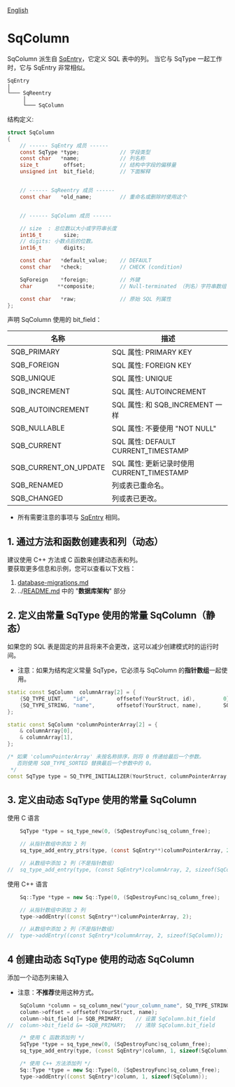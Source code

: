 ﻿[English](SqColumn.md)

# SqColumn

SqColumn 派生自 [SqEntry](SqEntry.cn.md)，它定义 SQL 表中的列。
当它与 SqType 一起工作时，它与 SqEntry 非常相似。

	SqEntry
	│
	└─── SqReentry
	     │
	     └─── SqColumn

结构定义:

```c
struct SqColumn
{
	// ------ SqEntry 成员 ------
	const SqType *type;             // 字段类型
	const char   *name;             // 列名称
	size_t        offset;           // 结构中字段的偏移量
	unsigned int  bit_field;        // 下面解释


	// ------ SqReentry 成员 ------
	const char   *old_name;         // 重命名或删除时使用这个


	// ------ SqColumn 成员 ------

	// size  : 总位数以大小或字符串长度
	int16_t       size;
	// digits: 小数点后的位数。
	int16_t       digits;

	const char   *default_value;    // DEFAULT
	const char   *check;            // CHECK (condition)

	SqForeign    *foreign;          // 外键
	char        **composite;        // Null-terminated （列名）字符串数组

	const char   *raw;              // 原始 SQL 列属性
};
```

声明 SqColumn 使用的 bit_field：

| 名称                   | 描述                                          | 
| ---------------------- | --------------------------------------------- |
| SQB_PRIMARY            | SQL 属性: PRIMARY KEY                         |
| SQB_FOREIGN            | SQL 属性: FOREIGN KEY                         |
| SQB_UNIQUE             | SQL 属性: UNIQUE                              |
| SQB_INCREMENT          | SQL 属性: AUTOINCREMENT                       |
| SQB_AUTOINCREMENT      | SQL 属性: 和 SQB_INCREMENT 一样               |
| SQB_NULLABLE           | SQL 属性: 不要使用 "NOT NULL"                 |
| SQB_CURRENT            | SQL 属性: DEFAULT CURRENT_TIMESTAMP           |
| SQB_CURRENT_ON_UPDATE  | SQL 属性: 更新记录时使用 CURRENT_TIMESTAMP    |
| SQB_RENAMED            | 列或表已重命名。                              |
| SQB_CHANGED            | 列或表已更改。                                |

* 所有需要注意的事项与 [SqEntry](SqEntry.cn.md) 相同。

## 1. 通过方法和函数创建表和列（动态）

建议使用 C++ 方法或 C 函数来创建动态表和列。  
要获取更多信息和示例，您可以查看以下文档：  
1. [database-migrations.md](database-migrations.md)
2. ../[README.md](../README.md#database-schema) 中的 "**数据库架构**" 部分

## 2. 定义由常量 SqType 使用的常量 SqColumn（静态）

如果您的 SQL 表是固定的并且将来不会更改，这可以减少创建模式时的运行时间。  
* 注意：如果为结构定义常量 SqType，它必须与 SqColumn 的**指针数组**一起使用。

```c++
static const SqColumn  columnArray[2] = {
	{SQ_TYPE_UINT,   "id",         offsetof(YourStruct, id),         0},
	{SQ_TYPE_STRING, "name",       offsetof(YourStruct, name),       SQB_HIDDEN_NULL},
};

static const SqColumn *columnPointerArray[2] = {
	& columnArray[0],
	& columnArray[1],
};

/* 如果 'columnPointerArray' 未按名称排序，则将 0 传递给最后一个参数。
   否则使用 SQB_TYPE_SORTED 替换最后一个参数中的 0。
 */
const SqType type = SQ_TYPE_INITIALIZER(YourStruct, columnPointerArray, 0);
```

## 3. 定义由动态 SqType 使用的常量 SqColumn

使用 C 语言

```c
	SqType *type = sq_type_new(0, (SqDestroyFunc)sq_column_free);

	// 从指针数组中添加 2 列
	sq_type_add_entry_ptrs(type, (const SqEntry**)columnPointerArray, 2);

	// 从数组中添加 2 列（不是指针数组）
//	sq_type_add_entry(type, (const SqEntry*)columnArray, 2, sizeof(SqColumn));
```

使用 C++ 语言

```c++
	Sq::Type *type = new Sq::Type(0, (SqDestroyFunc)sq_column_free);

	// 从指针数组中添加 2 列
	type->addEntry((const SqEntry**)columnPointerArray, 2);

	// 从数组中添加 2 列（不是指针数组）
//	type->addEntry((const SqEntry*)columnArray, 2, sizeof(SqColumn));
```

## 4 创建由动态 SqType 使用的动态 SqColumn

添加一个动态列来输入

* 注意：**不推荐**使用这种方式。

```c++
	SqColumn *column = sq_column_new("your_column_name", SQ_TYPE_STRING);
	column->offset = offsetof(YourStruct, name);
	column->bit_field |= SQB_PRIMARY;    // 设置 SqColumn.bit_field
//	column->bit_field &= ~SQB_PRIMARY;   // 清除 SqColumn.bit_field

	/* 使用 C 函数添加列 */
	SqType *type = sq_type_new(0, (SqDestroyFunc)sq_column_free);
	sq_type_add_entry(type, (const SqEntry*)column, 1, sizeof(SqColumn));

	/* 使用 C++ 方法添加列 */
	Sq::Type *type = new Sq::Type(0, (SqDestroyFunc)sq_column_free);
	type->addEntry((const SqEntry*)column, 1, sizeof(SqColumn));
```
